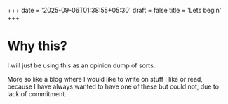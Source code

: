 +++
date = '2025-09-06T01:38:55+05:30'
draft = false
title = 'Lets begin'
+++

# Why this?

I will just be using this as an opinion dump of sorts.

More so like a blog where I would like to write on stuff I like or read, because I have always wanted to have one of these but could not, due to lack of commitment.
